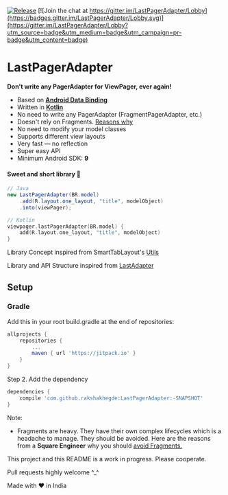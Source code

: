 [![Release](https://jitpack.io/v/rakshakhegde/LastPagerAdapter.svg)](https://jitpack.io/#rakshakhegde/LastPagerAdapter)
[![Join the chat at https://gitter.im/LastPagerAdapter/Lobby](https://badges.gitter.im/LastPagerAdapter/Lobby.svg)](https://gitter.im/LastPagerAdapter/Lobby?utm_source=badge&utm_medium=badge&utm_campaign=pr-badge&utm_content=badge)

# LastPagerAdapter

**Don't write any PagerAdapter for ViewPager, ever again!**

* Based on [**Android Data Binding**](https://developer.android.com/topic/libraries/data-binding/index.html)
* Written in [**Kotlin**](https://kotlinlang.org/)
* No need to write any PagerAdapter (FragmentPagerAdapter, etc.)
* Doesn't rely on Fragments. [Reasons why](https://medium.com/square-corner-blog/advocating-against-android-fragments-81fd0b462c97#.k3lif924a)
* No need to modify your model classes
* Supports different view layouts
* Very fast — no reflection
* Super easy API
* Minimum Android SDK: **9**

#### Sweet and short library :kiss:

```java
// Java
new LastPagerAdapter(BR.model)
    .add(R.layout.one_layout, "title", modelObject)
    .into(viewPager);
```
```kotlin
// Kotlin
viewpager.lastPagerAdapter(BR.model) {
    add(R.layout.one_layout, "title", modelObject)
}
```

Library Concept inspired from SmartTabLayout's [Utils](https://github.com/ogaclejapan/SmartTabLayout/tree/master/utils-v4)

Library and API Structure inspired from [LastAdapter](https://github.com/nitrico/LastAdapter)

## Setup

### Gradle

Add this in your root build.gradle at the end of repositories:
```gradle
allprojects {
    repositories {
        ...
        maven { url 'https://jitpack.io' }
    }
}
```
Step 2. Add the dependency
```gradle
dependencies {
    compile 'com.github.rakshakhegde:LastPagerAdapter:-SNAPSHOT'
}
```

Note:

* Fragments are heavy. They have their own complex lifecycles which is a headache to manage. They should be avoided. Here are the reasons from a **Square Engineer** why you should [avoid Fragments.](https://medium.com/square-corner-blog/advocating-against-android-fragments-81fd0b462c97#.k3lif924a)

This project and this README is a work in progress. Please cooperate.

Pull requests highly welcome ^_^

Made with :heart: in India

